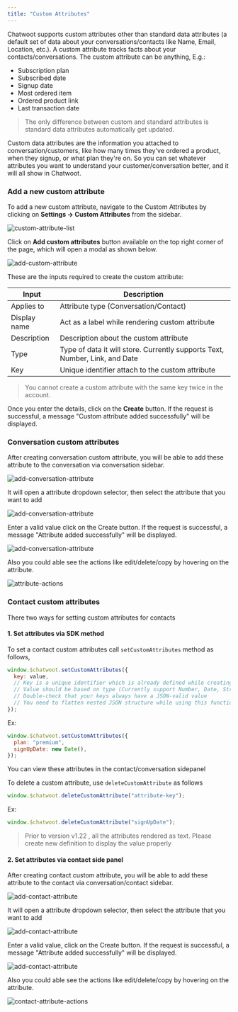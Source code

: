 ```yaml
---
title: "Custom Attributes"
---
```


Chatwoot supports custom attributes other than standard data attributes (a default set of data about your conversations/contacts like Name, Email, Location, etc.). A custom attribute tracks facts about your contacts/conversations. The custom attribute can be anything, E.g.:

- Subscription plan
- Subscribed date
- Signup date
- Most ordered item
- Ordered product link
- Last transaction date

> The only difference between custom and standard attributes is standard data attributes automatically get updated.

Custom data attributes are the information you attached to conversation/customers, like how many times they've ordered a product, when they signup, or what plan they're on. So you can set whatever attributes you want to understand your customer/conversation better, and it will all show in Chatwoot.

### Add a new custom attribute

To add a new custom attribute, navigate to the Custom Attributes by clicking on **Settings -> Custom Attributes** from the sidebar.

![custom-attribute-list](./images/custom-attributes/add-action.png)

Click on **Add custom attributes** button available on the top right corner of the page, which will open a modal as shown below.

![add-custom-attribute](./images/custom-attributes/add.png)

These are the inputs required to create the custom attribute:

<div class="table table-striped">

| Input        | Description                                                                |
| ------------ | -------------------------------------------------------------------------- |
| Applies to   | Attribute type (Conversation/Contact)                                      |
| Display name | Act as a label while rendering custom attribute                            |
| Description  | Description about the custom attribute                                     |
| Type         | Type of data it will store. Currently supports Text, Number, Link, and Date |
| Key          | Unique identifier attach to the custom attribute                           |

</div>

> You cannot create a custom attribute with the same key twice in the account.

Once you enter the details, click on the **Create** button. If the request is successful, a message "Custom attribute added successfully" will be displayed.

### Conversation custom attributes

After creating conversation custom attribute, you will be able to add these attribute to the conversation via conversation sidebar.

![add-conversation-attribute](./images/custom-attributes/add-conv-attribute.png)

It will open a attribute dropdown selector, then select the attribute that you want to add

![add-conversation-attribute](./images/custom-attributes/select-attribute.png)

Enter a valid value click on the Create button. If the request is successful, a message "Attribute added successfully" will be displayed.

![add-conversation-attribute](./images/custom-attributes/focus-attribute.png)

Also you could able see the actions like edit/delete/copy by hovering on the attribute.

![attribute-actions](./images/custom-attributes/attribute-actions.png)

### Contact custom attributes

There two ways for setting custom attributes for contacts

#### 1. Set attributes via SDK method

To set a contact custom attributes call `setCustomAttributes` method as follows,

```js
window.$chatwoot.setCustomAttributes({
  key: value,
  // Key is a unique identifier which is already defined while creating a custom attribute
  // Value should be based on type (Currently support Number, Date, String and Number)
  // Double-check that your keys always have a JSON-valid value
  // You need to flatten nested JSON structure while using this function
});
```

Ex:

```js
window.$chatwoot.setCustomAttributes({
  plan: "premium",
  signUpDate: new Date(),
});
```

You can view these attributes in the contact/conversation sidepanel

To delete a custom attribute, use `deleteCustomAttribute` as follows

```js
window.$chatwoot.deleteCustomAttribute("attribute-key");
```

Ex:

```js
window.$chatwoot.deleteCustomAttribute("signUpDate");
```

> Prior to version v1.22 , all the attributes rendered as text. Please create new definition to display the value properly


#### 2. Set attributes via contact side panel

After creating contact custom attribute, you will be able to add these attribute to the contact via conversation/contact sidebar.

![add-contact-attribute](./images/custom-attributes/add-contact-attribute.png)

It will open a attribute dropdown selector, then select the attribute that you want to add

![add-contact-attribute](./images/custom-attributes/select-contact-attribute.png)

Enter a valid value, click on the Create button. If the request is successful, a message "Attribute added successfully" will be displayed.

![add-contact-attribute](./images/custom-attributes/focus-contact-attribute.png)

Also you could able see the actions like edit/delete/copy by hovering on the attribute.

![contact-attribute-actions](./images/custom-attributes/contact-attribute-actions.png)


